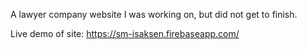 A lawyer company website I was working on, but did not get to finish. 

Live demo of site: https://sm-isaksen.firebaseapp.com/
